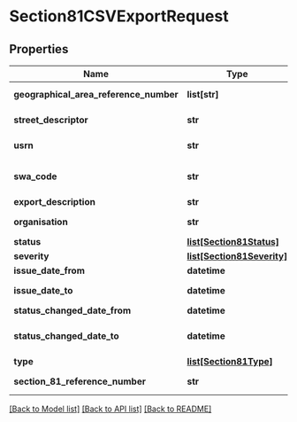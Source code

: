 # Section81CSVExportRequest

## Properties
Name | Type | Description | Notes
------------ | ------------- | ------------- | -------------
**geographical_area_reference_number** | **list[str]** | Array values must be unique | [optional] 
**street_descriptor** | **str** | Max length 100 characters | [optional] 
**usrn** | **str** | Max length 100 characters | [optional] 
**swa_code** | **str** | Must be provided if user is a contractor Up to four digits | [optional] 
**export_description** | **str** | Max length 50 characters | [optional] 
**organisation** | **str** | Max length 100 characters | [optional] 
**status** | [**list[Section81Status]**](Section81Status.md) |  | [optional] 
**severity** | [**list[Section81Severity]**](Section81Severity.md) |  | [optional] 
**issue_date_from** | **datetime** |  | [optional] 
**issue_date_to** | **datetime** | Must occur on or after the provided issue_date_from | [optional] 
**status_changed_date_from** | **datetime** |  | [optional] 
**status_changed_date_to** | **datetime** | Must occur on or after the provided status_changed_date_from | [optional] 
**type** | [**list[Section81Type]**](Section81Type.md) |  | [optional] 
**section_81_reference_number** | **str** | Max length 100 characters | [optional] 

[[Back to Model list]](../README.md#documentation-for-models) [[Back to API list]](../README.md#documentation-for-api-endpoints) [[Back to README]](../README.md)

